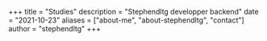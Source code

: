 +++
title = "Studies"
description = "Stephendltg developper backend"
date = "2021-10-23"
aliases = ["about-me", "about-stephendltg", "contact"]
author = "stephendltg"
+++



